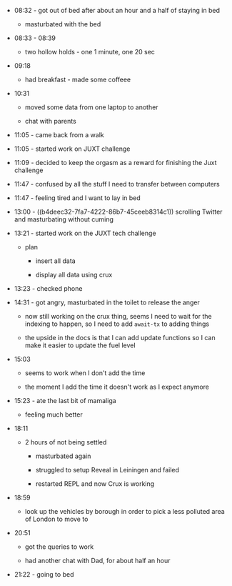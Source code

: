 - 08:32 - got out of bed after about an hour and a half of staying in bed
	 - masturbated with the bed

- 08:33 - 08:39
	 - two hollow holds - one 1 minute, one 20 sec

- 09:18
	 - had breakfast - made some coffeee

- 10:31 
	 - moved some data from one laptop to another

	 - chat with parents

- 11:05 - came back from a walk

- 11:05 - started work on JUXT challenge

- 11:09 - decided to keep the orgasm as a reward for finishing the Juxt challenge

- 11:47 - confused by all the stuff I need to transfer between computers

- 11:47 - feeling tired and I want to lay in bed

- 13:00 - ((b4deec32-7fa7-4222-86b7-45ceeb8314c1)) scrolling Twitter and masturbating without cuming

- 13:21 - started work on the JUXT tech challenge
	 - plan
		 - insert all data

		 - display all data using crux

- 13:23 - checked phone

- 14:31 - got angry, masturbated in the toilet to release the anger
	 - now still working on the crux thing, seems I need to wait for the indexing to happen, so I need to add `await-tx` to adding things

	 - the upside in the docs is that I can add update functions so I can make it easier to update the fuel level

- 15:03
	 - seems to work when I don't add the time

	 - the moment I add the time it doesn't work as I expect anymore

- 15:23 - ate the last bit of mamaliga
	 - feeling much better

- 18:11
	 - 2 hours of not being settled
		 - masturbated again

		 - struggled to setup Reveal in Leiningen and failed

		 - restarted REPL and now Crux is working

- 18:59
	 - look up the vehicles by borough in order to pick a less polluted area of London to move to

- 20:51
	 - got the queries to work

	 - had another chat with Dad, for about half an hour

- 21:22 - going to bed
